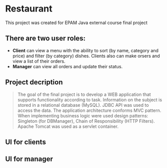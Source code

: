 # Restaurant
This project was created for EPAM Java external course final project

## There are two user roles:
- **Client** can view a menu with the ability to sort (by name, category and price) and filter (by category) dishes. Clients also can make orsers and view a list of their orders.
- **Manager** can view all orders and update their status.

## Project decription
> The goal of the final project is to develop a WEB application that supports functionality according to task.
Information on the subject is stored in a relational database (MySQL).
JDBC API was used to access the data.
The application architecture conforms MVC pattern.
When implementing business logic were used design patterns: Singleton (for DBManager), Chain of Responsibility (HTTP Filters).
Apache Tomcat was used as a servlet container.
## UI for clients

## UI for manager
